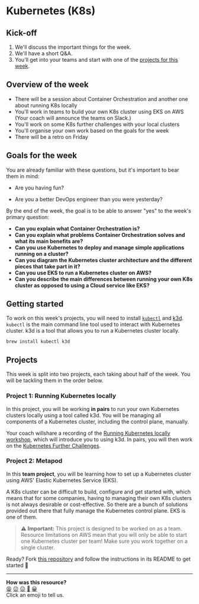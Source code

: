 # Kubernetes (K8s)

## Kick-off

1. We'll discuss the important things for the week.
2. We'll have a short Q&A.
3. You'll get into your teams and start with one of the [projects for this week](#projects).

## Overview of the week

- There will be a session about Container Orchestration and another one about running K8s locally
- You'll work in teams to build your own K8s cluster using EKS on AWS (Your coach will announce the teams on Slack.)
- You'll work on some K8s further challenges with your local clusters
- You'll organise your own work based on the goals for the week
- There will be a retro on Friday

## Goals for the week

You are already familiar with these questions, but it's important to bear them in mind:

* Are you having fun?

* Are you a better DevOps engineer than you were yesterday?

By the end of the week, the goal is to be able to answer "yes" to the week's primary question:

* **Can you explain what Container Orchestration is?**
* **Can you explain what problems Container Orchestration solves and what its main benefits are?**
* **Can you use Kubernetes to deploy and manage simple applications running on a cluster?**
* **Can you diagram the Kubernetes cluster architecture and the different pieces that take part in it?**
* **Can you use EKS to run a Kubernetes cluster on AWS?**
* **Can you describe the main differences between running your own K8s cluster as opposed to using a Cloud service like EKS?**

## Getting started

To work on this week's projects, you will need to install [`kubectl`](https://kubernetes.io/docs/tasks/tools/#kubectl) and [k3d](https://k3d.io/). 
`kubectl` is the main command line tool used to interact with Kubernetes cluster.
k3d is a tool that allows you to run a Kubernetes cluster locally.

```
brew install kubectl k3d
```

## Projects

This week is split into two projects, each taking about half of the week.
You will be tackling them in the order below.

### Project 1: Running Kubernetes locally

In this project, you will be working **in pairs** to run your own Kubernetes clusters locally using a tool called k3d.
You will be managing all components of a Kubernetes cluster, including the control plane, manually.

Your coach willshare a recording of the [Running Kubernetes locally workshop](/workshops/week-5/running_k8s_locally.md), which will introduce you to using k3d.
In pairs, you will then work on the [Kubernetes Further Challenges](k8s-further-challenges.md).

### Project 2: Metapod

In this **team project**, you will be learning how to set up a Kubernetes cluster using AWS' Elastic Kubernetes Service (EKS). 

A K8s cluster can be difficult to build, configure and get started with, which means that for some companies, having to managing their own K8s clusters is not always desirable or cost-effective. 
So there are a bunch of solutions provided out there that fully manage the Kubernetes control plane.
EKS is one of them.

> :warning: **Important:** This project is designed to be worked on as a team. Resource limitations on AWS mean that you will only be able to start one Kubernetes cluster per team! Make sure you work together on a single cluster.

Ready? Fork [this repository](https://github.com/makersacademy/metapod) and follow the instructions in its README to get started :bug:


<!-- BEGIN GENERATED SECTION DO NOT EDIT -->

---

**How was this resource?**  
[😫](https://airtable.com/shrUJ3t7KLMqVRFKR?prefill_Repository=devops-course&prefill_File=kubernetes/README.md&prefill_Sentiment=😫) [😕](https://airtable.com/shrUJ3t7KLMqVRFKR?prefill_Repository=devops-course&prefill_File=kubernetes/README.md&prefill_Sentiment=😕) [😐](https://airtable.com/shrUJ3t7KLMqVRFKR?prefill_Repository=devops-course&prefill_File=kubernetes/README.md&prefill_Sentiment=😐) [🙂](https://airtable.com/shrUJ3t7KLMqVRFKR?prefill_Repository=devops-course&prefill_File=kubernetes/README.md&prefill_Sentiment=🙂) [😀](https://airtable.com/shrUJ3t7KLMqVRFKR?prefill_Repository=devops-course&prefill_File=kubernetes/README.md&prefill_Sentiment=😀)  
Click an emoji to tell us.

<!-- END GENERATED SECTION DO NOT EDIT -->
